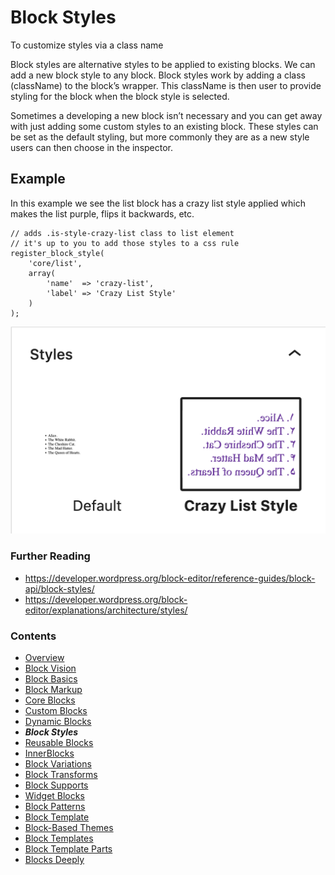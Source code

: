 # Block Styles

To customize styles via a class name

Block styles are alternative styles to be applied to existing blocks. We can add a new block style to any block. Block styles work by adding a class (className) to the block’s wrapper. This className is then user to provide styling for the block when the block style is selected.

Sometimes a developing a new block isn’t necessary and you can get away with just adding some custom styles to an existing block. These styles can be set as the default styling, but more commonly they are as a new style users can then choose in the inspector. 

## Example
In this example we see the list block has a crazy list style applied which makes the list purple, flips it backwards, etc.

```
// adds .is-style-crazy-list class to list element
// it's up to you to add those styles to a css rule
register_block_style(
    'core/list',
    array(
        'name'  => 'crazy-list',
        'label' => 'Crazy List Style'
    )
);
```

![Block style preview](images/block-style-inspector.png)

### Further Reading
- https://developer.wordpress.org/block-editor/reference-guides/block-api/block-styles/ 
- https://developer.wordpress.org/block-editor/explanations/architecture/styles/
### Contents
- [Overview](01-overview.md)
- [Block Vision](02-block-vision.md)
- [Block Basics](03-block-basics.md)
- [Block Markup](04-block-markup.md)
- [Core Blocks](05-core-blocks.md)
- [Custom Blocks](06-custom-blocks.md)
- [Dynamic Blocks](07-dynamic-blocks.md)
- ***Block Styles***
- [Reusable Blocks](09-reusable-blocks.md)
- [InnerBlocks](10-innerblocks.md)
- [Block Variations](11-block-variations.md)
- [Block Transforms](12-block-transforms.md)
- [Block Supports](13-block-supports.md)
- [Widget Blocks](14-widget-blocks.md)
- [Block Patterns](15-block-patterns.md)
- [Block Template](16-block-template.md)
- [Block-Based Themes](17-block-based-themes.md)
- [Block Templates](18-block-templates.md)
- [Block Template Parts](19-block-template-parts.md)
- [Blocks Deeply](20-blocks-deeply.md)